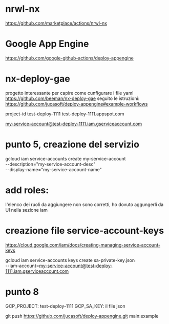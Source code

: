 # nrwl-nx
https://github.com/marketplace/actions/nrwl-nx

# Google App Engine
https://github.com/google-github-actions/deploy-appengine

# nx-deploy-gae
progetto interessante per capire come cunfigurare i file yaml
https://github.com/beeman/nx-deploy-gae
seguito le istruzioni:
https://github.com/jucasoft/deploy-appengine#example-workflows


project-id test-deploy-1111
test-deploy-1111.appspot.com

my-service-account@test-deploy-1111.iam.gserviceaccount.com

# punto 5, creazione del servizio
gcloud iam service-accounts create my-service-account \
--description="my-service-account-desc" \
--display-name="my-service-account-name"

# add roles:
l'elenco dei ruoli da aggiungere non sono corretti, ho dovuto aggungerli da UI nella sezione iam

# creazione file service-account-keys
https://cloud.google.com/iam/docs/creating-managing-service-account-keys

gcloud iam service-accounts keys create sa-private-key.json \
--iam-account=my-service-account@test-deploy-1111.iam.gserviceaccount.com

# punto 8
GCP_PROJECT: test-deploy-1111
GCP_SA_KEY: il file json

git push https://github.com/jucasoft/deploy-appengine.git main:example
